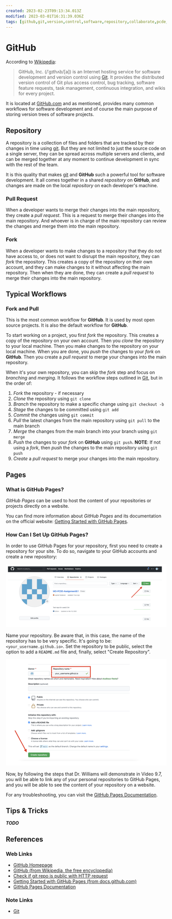 ```yaml
---
created: 2023-02-23T09:13:34.013Z
modified: 2023-03-01T16:31:39.036Z
tags: [github,git,version,control,software,repository,collaborate,pcde,module9]
---
```

# GitHub

According to [Wikipedia][github-wiki]:

>GitHub, Inc. (/ˈɡɪthʌb/[a]) is an Internet hosting service for
>software development and version control using [Git][git-zk].
>It provides the distributed version control of Git plus access control,
>bug tracking, software feature requests,
>task management, continuous integration, and wikis for every project.

It is located at [GitHub.com][github-homepage] and as mentioned,
provides many common workflows for software development and of course
the main purpose of storing version trees of software projects.

## Repository

A repository is a collection of files and folders that are tracked by
their changes in time using [git][git-zk].
But they are not limited to just the source code on a single server,
they can be spread across multiple servers and clients,
and can be merged together at any moment to continue development in
sync with the rest of the team.

It is this quality that makes [git][git-zk] and **GitHub** such a
powerful tool for software development.
It all comes together in a shared *repository* on **GitHub**,
and changes are made on the local *repository* on each developer's machine.

### Pull Request

When a developer wants to merge their changes into the main repository,
they create a *pull request*.
This is a request to merge their changes into the main repository.
And whoever is in charge of the main repository can review the changes
and merge them into the main repository.

### Fork

When a developer wants to make changes to a repository that they do not
have access to, or does not want to disrupt the main repository,
they can *fork* the repository.
This creates a copy of the repository on their own account,
and they can make changes to it without affecting the main repository.
Then when they are done, they can create a *pull request* to
merge their changes into the main repository.

## Typical Workflows

### Fork and Pull

This is the most common workflow for **GitHub**.
It is used by most open source projects.
It is also the default workflow for **GitHub**.

To start working on a project, you first *fork* the repository.
This creates a copy of the repository on your own account.
Then you *clone* the repository to your local machine.
Then you make changes to the repository on your local machine.
When you are done, you *push* the changes to your *fork* on **GitHub**.
Then you create a *pull request* to merge your changes into the main repository.

When it's your own repository, you can skip the *fork* step and
focus on *branching* and *merging*.
It follows the workflow steps outlined in [Git][git-zk],
but in the order of:

1. *Fork* the repository - if necessary
2. *Clone* the repository using `git clone`
3. *Branch* the repository to make a specific change using `git checkout -b`
4. *Stage* the changes to be committed using `git add`
5. *Commit* the changes using `git commit`
6. *Pull* the latest changes from the main repository using `git pull` to
the main branch
7. *Merge* the changes from the main branch into your branch using `git merge`
8. *Push* the changes to your *fork* on **GitHub** using `git push`.
**NOTE**: If not using a *fork*,
then *push* the changes to the main repository using `git push`
9. *Create* a *pull request* to merge your changes into the main repository.

## Pages

### What is GitHub Pages?

*GitHub Pages* can be used to host the content of your repositories or
projects directly on a website.

You can find more information about *GitHub Pages* and its documentation on
the official website:
[Getting Started with GitHub Pages][start-github-pages-docs].

### How Can I Set Up GitHub Pages?

In order to use GitHub Pages for your repository,
first you need to create a repository for your site.
To do so, navigate to your GitHub accounts and create a new repository:

![screen-gh-pages-new](2023-02-28-15-07-37.png
"Screenshot of GitHub account to create new page")

Name your repository.
Be aware that, in this case,
the name of the repository has to be very specific.
It's going to be: `<your_username.github.io>`.
Set the repository to be public,
select the option to add a `README.md` file and, finally, select "Create Repository".

![github-create-page-repo](2023-02-28-15-16-51.png
"Screenshot of creating a new repository for GitHub Pages")

Now, by following the steps that Dr. Williams will demonstrate in Video 9.7,
you will be able to link any of your personal repositories to GitHub Pages,
and you will be able to see the content of your repository on a website.

For any troubleshooting,
you can visit the [GitHub Pages Documentation][gh-pages-docs].

## Tips & Tricks

***TODO***

## References

### Web Links

* [GitHub Homepage][github-homepage]
* [GitHub (from Wikipedia, the free encyclopedia)][github-wiki]
* [Check if git repo is public with HTTP request][http-check-repo-public-stackoverflow]
* [Getting Started with GitHub Pages (from docs.github.com)][start-github-pages-docs]
* [GitHub Pages Documentation][gh-pages-docs]

<!-- Hidden References -->
[github-homepage]: https://github.com "GitHub Homepage"
[github-wiki]: https://en.wikipedia.org/wiki/GitHub "GitHub (from Wikipedia, the free encyclopedia)"
[http-check-repo-public-stackoverflow]: https://stackoverflow.com/a/54964584 "Check if git repo is public with HTTP request"
[start-github-pages-docs]: https://docs.github.com/en/pages/getting-started-with-github-pages "Getting Started with GitHub Pages (from docs.github.com)"
[gh-pages-docs]: https://docs.github.com/en/pages "GitHub Pages Documentation"

### Note Links

* [Git][git-zk]

<!-- Hidden References -->
[git-zk]: ./git.md "Git"
